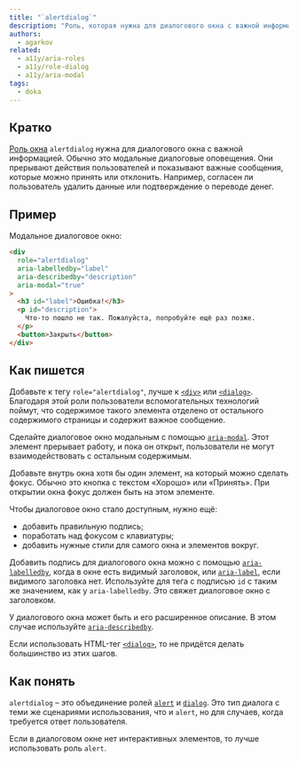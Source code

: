 ```yaml
---
title: "`alertdialog`"
description: "Роль, которая нужна для диалогового окна с важной информацией."
authors:
  - agarkov
related:
  - a11y/aria-roles
  - a11y/role-dialog
  - a11y/aria-modal
tags:
  - doka
---
```


## Кратко

[Роль окна](/a11y/aria-roles/#roli-okon) `alertdialog` нужна для диалогового окна с важной информацией. Обычно это модальные диалоговые оповещения. Они прерывают действия пользователей и показывают важные сообщения, которые можно принять или отклонить. Например, согласен ли пользователь удалить данные или подтверждение о переводе денег. 

## Пример

Модальное диалоговое окно:

```html
<div
  role="alertdialog"
  aria-labelledby="label"
  aria-describedby="description"
  aria-modal="true"
>
  <h3 id="label">Ошибка!</h3>
  <p id="description">
    Что-то пошло не так. Пожалуйста, попробуйте ещё раз позже.
  </p>
  <button>Закрыть</button>
</div>
```

## Как пишется

Добавьте к тегу `role="alertdialog"`, лучше к [`<div>`](/html/div/) или [`<dialog>`](/html/dialog/). Благодаря этой роли пользователи вспомогательных технологий поймут, что содержимое такого элемента отделено от остального содержимого страницы и содержит важное сообщение.

Сделайте диалоговое окно модальным с помощью [`aria-modal`](/a11y/aria-modal/). Этот элемент прерывает работу, и пока он открыт, пользователи не могут взаимодействовать с остальным содержимым.

Добавьте внутрь окна хотя бы один элемент, на который можно сделать фокус. Обычно это кнопка с текстом «Хорошо» или «Принять». При открытии окна фокус должен быть на этом элементе.

Чтобы диалоговое окно стало доступным, нужно ещё:

- добавить правильную подпись;
- поработать над фокусом с клавиатуры;
- добавить нужные стили для самого окна и элементов вокруг.

Добавить подпись для диалогового окна можно с помощью [`aria-labelledby`](/a11y/aria-labelledby/), когда в окне есть видимый заголовок, или [`aria-label`](/a11y/aria-label/), если видимого заголовка нет. Используйте для тега с подписью `id` с таким же значением, как у `aria-labelledby`. Это свяжет диалоговое окно с заголовком.

У диалогового окна может быть и его расширенное описание. В этом случае используйте [`aria-describedby`](/a11y/aria-describedby/).

Если использовать HTML-тег [`<dialog>`](/html/dialog/), то не придётся делать большинство из этих шагов.

## Как понять

`alertdialog` – это объединение ролей [`alert`](/a11y/role-alert/) и [`dialog`](/a11y/role-dialog/). Это тип диалога с теми же сценариями использования, что и `alert`, но для случаев, когда требуется ответ пользователя.

Если в диалоговом окне нет интерактивных элементов, то лучше использовать роль `alert`.
